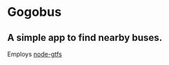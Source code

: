# Gogobus

## A simple app to find nearby buses.

Employs [node-gtfs](https://github.com/BlinkTagInc/node-gtfs)
